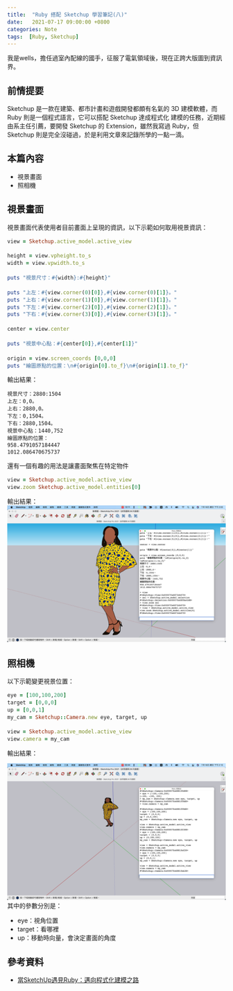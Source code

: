 ```yaml
---
title:  "Ruby 搭配 Sketchup 學習筆記(八)"
date:   2021-07-17 09:00:00 +0800
categories: Note
tags:  [Ruby, Sketchup]
--- 
```


我是wells，擔任過室內配線的國手，征服了電氣領域後，現在正跨大版圖到資訊界。
## 前情提要
Sketchup 是一款在建築、都市計畫和遊戲開發都頗有名氣的 3D 建模軟體，而 Ruby 則是一個程式語言，它可以搭配 Sketchup 達成程式化 建模的任務，近期經由系主任引薦，要開發 Sketchup 的 Extension，雖然我寫過 Ruby，但 Sketchup 則是完全沒碰過，於是利用文章來記錄所學的一點一滴。

## 本篇內容
- 視景畫面
- 照相機

## 視景畫面
視景畫面代表使用者目前畫面上呈現的資訊，以下示範如何取用視景資訊：
```ruby
view = Sketchup.active_model.active_view

height = view.vpheight.to_s
width = view.vpwidth.to_s

puts "視景尺寸：#{width}:#{height}"

puts "上左：#{view.corner(0)[0]},#{view.corner(0)[1]}。"
puts "上右：#{view.corner(1)[0]},#{view.corner(1)[1]}。"
puts "下左：#{view.corner(2)[0]},#{view.corner(2)[1]}。"
puts "下右：#{view.corner(3)[0]},#{view.corner(3)[1]}。"

center = view.center

puts "視景中心點：#{center[0]},#{center[1]}"

origin = view.screen_coords [0,0,0]
puts "繪圖原點的位置：\n#{origin[0].to_f}\n#{origin[1].to_f}"
```
輸出結果：
```
視景尺寸：2880:1504
上左：0,0。
上右：2880,0。
下左：0,1504。
下右：2880,1504。
視景中心點：1440,752
繪圖原點的位置：
958.4791057184447
1012.086470675737
```

還有一個有趣的用法是讓畫面聚焦在特定物件
```ruby
view = Sketchup.active_model.active_view
view.zoom Sketchup.active_model.entities[0]
```
輸出結果：
![picture 1](/assets/images/2021-07-17-Ruby搭配Sketchup學習筆記八-868de5ab300f18db076dd06c07ea63e14403fda724d673e57a78f5f83648f6c8.png)  

## 照相機
以下示範變更視景位置：
```ruby
eye = [100,100,200]
target = [0,0,0]
up = [0,0,1]
my_cam = Sketchup::Camera.new eye, target, up

view = Sketchup.active_model.active_view
view.camera = my_cam
```
輸出結果：

![picture 2](/assets/images/2021-07-17-Ruby搭配Sketchup學習筆記八-f3d88690161295af2e9c9cdd8d05126c53b4221fc195073dc6533f7b0aa4b494.png)  
其中的參數分別是：
- eye：視角位置
- target：看哪裡
- up：移動時向量，會決定畫面的角度

## 參考資料
- [當SketchUp遇見Ruby：邁向程式化建模之路](https://www.books.com.tw/products/0010683532)

